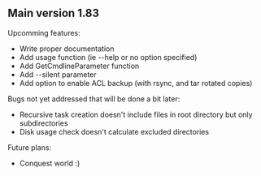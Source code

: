 ## Main version 1.83

Upcomming features:

- Write proper documentation
- Add usage function (ie --help or no option specified)
- Add GetCmdlineParameter function
- Add --silent parameter
- Add option to enable ACL backup (with rsync, and tar rotated copies)

Bugs not yet addressed that will be done a bit later:

- Recursive task creation doesn't include files in root directory but only subdirectories
- Disk usage check doesn't calculate excluded directories

Future plans:

- Conquest world :)
